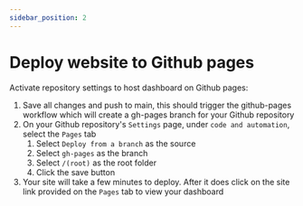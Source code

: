 ```yaml
---
sidebar_position: 2
---
```


# Deploy website to Github pages

Activate repository settings to host dashboard on Github pages:

1. Save all changes and push to main, this should trigger the github-pages workflow which will create a gh-pages branch for your Github repository
2. On your Github repository's `Settings` page, under `code and automation`, select the `Pages` tab
   1. Select `Deploy from a branch` as the source
   2. Select `gh-pages` as the branch
   3. Select `/(root)` as the root folder
   4. Click the save button
3. Your site will take a few minutes to deploy. After it does click on the site link provided on the `Pages` tab to view your dashboard